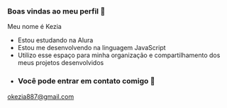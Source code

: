 ### Boas vindas ao meu perfil 💙
Meu nome é Kezia

- Estou estudando na Alura
- Estou me desenvolvendo na linguagem JavaScript
- Utilizo esse espaço para minha organização e compartilhamento dos meus projetos desenvolvidos
- ### Você pode entrar em contato comigo 📧

okezia887@gmail.com
